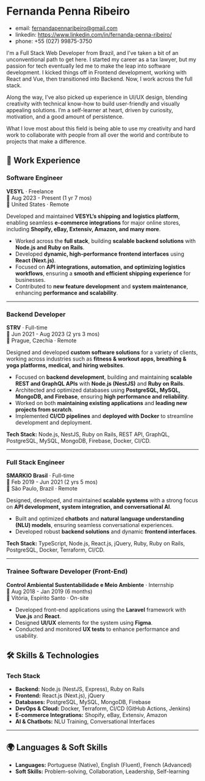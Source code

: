 # Fernanda Penna Ribeiro

- email: fernandapennaribeiro@gmail.com
- linkedin: https://www.linkedin.com/in/fernanda-penna-ribeiro/
- phone: +55 (027) 99875-3750

I'm a Full Stack Web Developer from Brazil, and I’ve taken a bit of an unconventional path to get here. I started my career as a tax lawyer, but my passion for tech eventually led me to make the leap into software development. I kicked things off in Frontend development, working with React and Vue, then transitioned into Backend. Now, I work across the full stack.

Along the way, I’ve also picked up experience in UI/UX design, blending creativity with technical know-how to build user-friendly and visually appealing solutions. I’m a self-learner at heart, driven by curiosity, motivation, and a good amount of persistence.

What I love most about this field is being able to use my creativity and hard work to collaborate with people from all over the world and contribute to projects that make a difference.

## 💼 Work Experience

### Software Engineer  
**VESYL** · Freelance  
📅 Aug 2023 - Present (1 yr 7 mos)  
📍 United States · Remote  

Developed and maintained **VESYL’s shipping and logistics platform**, enabling seamless **e-commerce integrations** for major online stores, including **Shopify, eBay, Extensiv, Amazon, and many more**.  

- Worked across the **full stack**, building **scalable backend solutions** with **Node.js and Ruby on Rails**.  
- Developed **dynamic, high-performance frontend interfaces** using **React (Next.js)**.  
- Focused on **API integrations, automation, and optimizing logistics workflows**, ensuring a **smooth and efficient shipping experience** for businesses.  
- Contributed to **new feature development** and **system maintenance**, enhancing **performance and scalability**.  

---

### Backend Developer  
**STRV** · Full-time  
📅 Jun 2021 - Aug 2023 (2 yrs 3 mos)  
📍 Prague, Czechia · Remote  

Designed and developed **custom software solutions** for a variety of clients, working across industries such as **fitness & workout apps, breathing & yoga platforms, medical, and hiring websites**.  

- Focused on **backend development**, building and maintaining **scalable REST and GraphQL APIs** with **Node.js (NestJS)** and **Ruby on Rails**.  
- Architected and optimized databases using **PostgreSQL, MySQL, MongoDB, and Firebase**, ensuring **high performance and reliability**.  
- Worked on both **maintaining existing applications** and **leading new projects from scratch**.  
- Implemented **CI/CD pipelines** and **deployed with Docker** to streamline development and deployment.  

**Tech Stack:** Node.js, NestJS, Ruby on Rails, REST API, GraphQL, PostgreSQL, MySQL, MongoDB, Firebase, Docker, CI/CD.  

---

### Full Stack Engineer  
**SMARKIO Brasil** · Full-time  
📅 Feb 2019 - Jun 2021 (2 yrs 5 mos)  
📍 São Paulo, Brazil · Remote  

Designed, developed, and maintained **scalable systems** with a strong focus on **API development, system integration, and conversational AI**.  
- Built and optimized **chatbots** and **natural language understanding (NLU) models**, ensuring seamless conversational experiences.  
- Developed robust **backend solutions** and dynamic **frontend interfaces**.  

**Tech Stack:** TypeScript, Node.js, React.js, jQuery, Ruby, Ruby on Rails, PostgreSQL, Docker, Terraform, CI/CD.  

---

### Trainee Software Developer (Front-End)  
**Control Ambiental Sustentabilidade e Meio Ambiente** · Internship  
📅 Aug 2018 - Jan 2019 (6 months)  
📍 Vitória, Espírito Santo · On-site  

- Developed front-end applications using the **Laravel** framework with **Vue.js** and **React**.  
- Designed **UI/UX** elements for the system using **Figma**.  
- Conducted and monitored **UX tests** to enhance performance and usability.  

## 🛠️ Skills & Technologies

### **Tech Stack**
- **Backend:** Node.js (NestJS, Express), Ruby on Rails
- **Frontend:** React.js (Next.js), jQuery
- **Databases:** PostgreSQL, MySQL, MongoDB, Firebase
- **DevOps & Cloud:** Docker, Terraform, CI/CD (GitHub Actions, Jenkins)
- **E-commerce Integrations:** Shopify, eBay, Extensiv, Amazon
- **AI & Chatbots:** NLU Training, Conversational Interfaces

---

## 🌍 Languages & Soft Skills

- **Languages:** Portuguese (Native), English (Fluent), French (Advanced)
- **Soft Skills:** Problem-solving, Collaboration, Leadership, Self-learning
